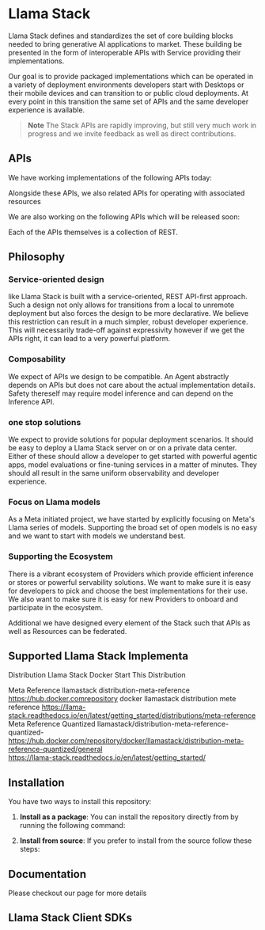 # Llama Stack

Llama Stack defines and standardizes the set of core building blocks needed to bring generative AI applications to market. These building be presented in the form of interoperable APIs with  Service providing their implementations.



Our goal is to provide packaged implementations which can be operated in a variety of deployment environments developers start  with Desktops or their mobile devices and can  transition to or public cloud deployments. At every point in this transition the same set of APIs and the same developer experience is available.

>  **Note**
> The Stack APIs are rapidly improving, but still very much work in progress and we invite feedback as well as direct contributions.


## APIs

We have working implementations of the following APIs today:


Alongside these APIs, we also related APIs for operating with associated resources 


We are also working on the following APIs which will be released soon:


Each of the APIs themselves is a collection of REST.

## Philosophy

### Service-oriented design

like  Llama Stack is built with a service-oriented, REST API-first approach. Such a design not only allows for transitions from a local to unremote deployment but also forces the design to be more declarative. We believe this restriction can result in a much simpler, robust developer experience. This will necessarily trade-off against expressivity however if we get the APIs right, it can lead to a very powerful platform.

### Composability

We expect of APIs we design to be compatible. An Agent abstractly depends on APIs but does not care about the actual implementation details. Safety thereself may require model inference and can depend on the Inference API.

### one stop solutions

We expect to provide solutions for popular deployment scenarios. It should be easy to deploy a Llama Stack server on  or on a private data center. Either of these should allow a developer to get started with powerful agentic apps, model evaluations or fine-tuning services in a matter of minutes. They should all result in the same uniform observability and developer experience.

### Focus on Llama models

As a Meta initiated project, we have started by explicitly focusing on Meta's Llama series of models. Supporting the broad set of open models is no easy and we want to start with models we understand best.

### Supporting the Ecosystem

There is a vibrant ecosystem of Providers which provide efficient inference or  stores or powerful servability solutions. We want to make sure it is easy for developers to pick and choose the best implementations for their use. We also want to make sure it is easy for new Providers to onboard and participate in the ecosystem.

Additional we have designed every element of the Stack such that APIs as well as Resources can be federated.


## Supported Llama Stack Implementa

Distribution         Llama Stack Docker           	Start This Distribution 	

  Meta Reference  	llamastack distribution-meta-reference https://hub.docker.comrepository docker llamastack distribution mete reference https://llama-stack.readthedocs.io/en/latest/getting_started/distributions/meta-reference      	
  Meta Reference Quantized  	llamastack/distribution-meta-reference-quantized-https://hub.docker.com/repository/docker/llamastack/distribution-meta-reference-quantized/general	
 https://llama-stack.readthedocs.io/en/latest/getting_started/      


## Installation

You have two ways to install this repository:

1. **Install as a package**:
   You can install the repository directly from  by running the following command:
  

2. **Install from source**:
   If you prefer to install from the source follow these steps:
  
## Documentation

Please checkout our page for more details

## Llama Stack Client SDKs

